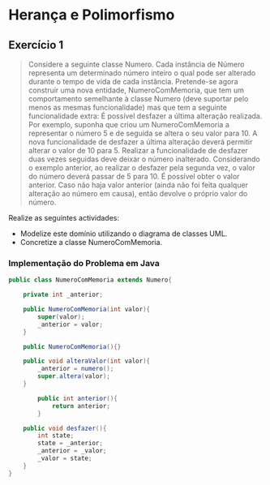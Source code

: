 # Herança e Polimorfismo

## Exercício 1

> Considere a seguinte classe Numero. Cada instância de Número representa um determinado número inteiro o qual pode ser alterado durante o tempo de vida de cada instância. 
> Pretende-se agora construir uma nova entidade, NumeroComMemoria, que tem um comportamento semelhante à classe Numero (deve suportar pelo menos as mesmas funcionalidade) mas que tem a seguinte funcionalidade extra:
> É possível desfazer a última alteração realizada. Por exemplo, suponha que criou um NumeroComMemoria a representar o número 5 e de seguida se altera o seu valor para 10. A nova funcionalidade de desfazer a última alteração deverá permitir alterar o valor de 10 para 5.
> Realizar a funcionalidade de desfazer duas vezes seguidas deve deixar o número inalterado. Considerando o exemplo anterior, ao realizar o desfazer pela segunda vez, o valor do número deverá passar de 5 para 10.
> É possível obter o valor anterior. Caso não haja valor anterior (ainda não foi feita qualquer alteração ao número em causa), então devolve o próprio valor do número.

Realize as seguintes actividades:  
- Modelize este domínio utilizando o diagrama de classes UML.
- Concretize a classe NumeroComMemoria.


### Implementação do Problema em Java

```java
public class NumeroComMemoria extends Numero{

	private int _anterior;

	public NumeroComMemoria(int valor){
		super(valor);
		_anterior = valor;
	}

	public NumeroComMemoria(){}

	public void alteraValor(int valor){
		_anterior = numero();
		super.altera(valor);
	}

        public int anterior(){
            return anterior;
        }

	public void desfazer(){
		int state;
		state = _anterior;
		_anterior = _valor;
		_valor = state;
	}
}
```